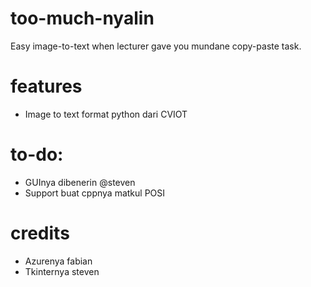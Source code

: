 # too-much-nyalin
 Easy image-to-text when lecturer gave you mundane copy-paste task.

# features
- Image to text format python dari CVIOT

# to-do:
- GUInya dibenerin @steven
- Support buat cppnya matkul POSI

# credits
- Azurenya fabian
- Tkinternya steven
